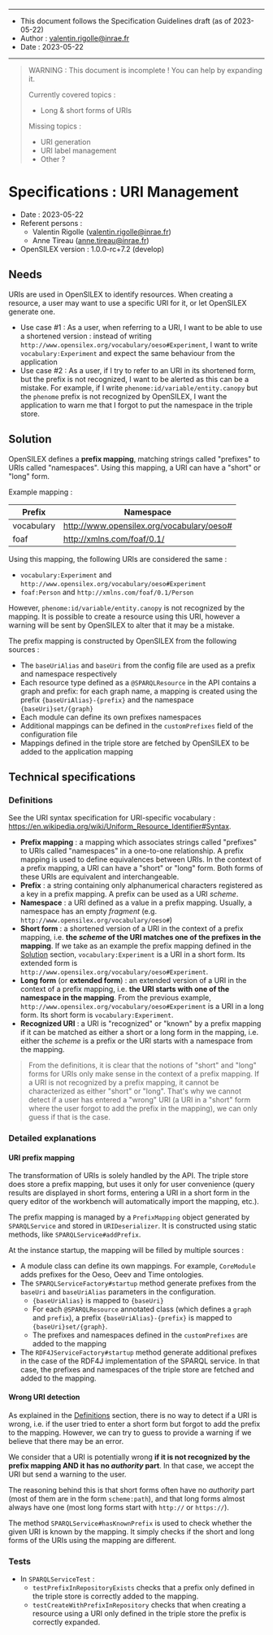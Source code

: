 ******
* This document follows the Specification Guidelines draft (as of 2023-05-22)
* Author : valentin.rigolle@inrae.fr
* Date : 2023-05-22
******

> WARNING : This document is incomplete ! You can help by expanding it.
> 
> Currently covered topics :
> 
> - Long & short forms of URIs
> 
> Missing topics :
> 
> - URI generation
> - URI label management
> - Other ?

# Specifications : URI Management

- Date : 2023-05-22
- Referent persons :
  - Valentin Rigolle (valentin.rigolle@inrae.fr)
  - Anne Tireau (anne.tireau@inrae.fr)
- OpenSILEX version : 1.0.0-rc+7.2 (develop)

## Needs

URIs are used in OpenSILEX to identify resources. When creating a resource, a user may want to use a specific URI for
it, or let OpenSILEX generate one.

- Use case #1 : As a user, when referring to a URI, I want to be able to use a shortened version : instead of writing 
  `http://www.opensilex.org/vocabulary/oeso#Experiment`, I want to write `vocabulary:Experiment` and expect the same
  behaviour from the application
- Use case #2 : As a user, if I try to refer to an URI in its shortened form, but the prefix is not recognized, I want
  to be alerted as this can be a mistake. For example, if I write `phenome:id/variable/entity.canopy` but the `phenome`
  prefix is not recognized by OpenSILEX, I want the application to warn me that I forgot to put the namespace in the
  triple store.

## Solution

OpenSILEX defines a **prefix mapping**, matching strings called "prefixes" to URIs called "namespaces". Using this
mapping, a URI can have a "short" or "long" form.

Example mapping :

| Prefix     | Namespace                                 |
|------------|-------------------------------------------|
| vocabulary | http://www.opensilex.org/vocabulary/oeso# |
| foaf       | http://xmlns.com/foaf/0.1/                |

Using this mapping, the following URIs are considered the same :

- `vocabulary:Experiment` and `http://www.opensilex.org/vocabulary/oeso#Experiment`
- `foaf:Person` and `http://xmlns.com/foaf/0.1/Person`

However, `phenome:id/variable/entity.canopy` is not recognized by the mapping. It is possible to create a resource using
this URI, however a warning will be sent by OpenSILEX to alter that it may be a mistake.

The prefix mapping is constructed by OpenSILEX from the following sources :

- The `baseUriAlias` and `baseUri` from the config file are used as a prefix and namespace respectively
- Each resource type defined as a `@SPARQLResource` in the API contains a graph and prefix: for each graph name, a
  mapping is created using the prefix `{baseUriAlias}-{prefix}` and the namespace `{baseUri}set/{graph}` 
- Each module can define its own prefixes namespaces
- Additional mappings can be defined in the `customPrefixes` field of the configuration file
- Mappings defined in the triple store are fetched by OpenSILEX to be added to the application mapping

## Technical specifications

### Definitions

See the URI syntax specification for URI-specific vocabulary :
https://en.wikipedia.org/wiki/Uniform_Resource_Identifier#Syntax.

- **Prefix mapping** : a mapping which associates strings called "prefixes" to URIs called "namespaces" in a one-to-one
  relationship. A prefix mapping is used to define equivalences between URIs. In the context of a prefix mapping, a
  URI can have a "short" or "long" form. Both forms of these URIs are equivalent and interchangeable.
- **Prefix** : a string containing only alphanumerical characters registered as a key in a prefix mapping. A prefix can
  be used as a URI _scheme_.
- **Namespace** : a URI defined as a value in a prefix mapping. Usually, a namespace has an empty _fragment_ (e.g.
  `http://www.opensilex.org/vocabulary/oeso#`)
- **Short form** : a shortened version of a URI in the context of a prefix mapping, i.e. **the _scheme_ of the URI matches
  one of the prefixes in the mapping**. If we take as an example the prefix mapping defined in the [Solution](#solution)
  section, `vocabulary:Experiment` is a URI in a short form. Its extended form is
  `http://www.opensilex.org/vocabulary/oeso#Experiment`.
- **Long form** (or **extended form**) : an extended version of a URI in the context of a prefix mapping, i.e. **the URI 
  starts with one of the namespace in the mapping**. From the previous example, 
  `http://www.opensilex.org/vocabulary/oeso#Experiment` is a URI in a long form. Its short form is 
  `vocabulary:Experiment`.
- **Recognized URI** : a URI is "recognized" or "known" by a prefix mapping if it can be matched as either a short or
  a long form in the mapping, i.e. either the _scheme_ is a prefix or the URI starts with a namespace from the mapping.

> From the definitions, it is clear that the notions of "short" and "long" forms for URIs only make sense in the context
> of a prefix mapping. If a URI is not recognized by a prefix mapping, it cannot be characterized as either "short" or
> "long". That's why we cannot detect if a user has entered a "wrong" URI (a URI in a "short" form where the user forgot
> to add the prefix in the mapping), we can only guess if that is the case.

### Detailed explanations

#### URI prefix mapping

The transformation of URIs is solely handled by the API. The triple store does store a prefix mapping, but uses it only
for user convenience (query results are displayed in short forms, entering a URI in a short form in the query editor of
the workbench will automatically import the mapping, etc.).

The prefix mapping is managed by a `PrefixMapping` object generated by `SPARQLService` and stored in `URIDeserializer`.
It is constructed using static methods, like `SPARQLService#addPrefix`.

At the instance startup, the mapping will be filled by multiple sources :

- A module class can define its own mappings. For example, `CoreModule` adds prefixes for the Oeso, Oeev and Time
  ontologies.
- The `SPARQLServiceFactory#startup` method generate prefixes from the `baseUri` and `baseUriAlias` parameters in the
  configuration.
  - `{baseUriAlias}` is mapped to `{baseUri}`
  - For each `@SPARQLResource` annotated class (which defines a `graph` and `prefix`), a prefix 
    `{baseUriAlias}-{prefix}` is mapped to `{baseUri}set/{graph}`.
  - The prefixes and namespaces defined in the `customPrefixes` are added to the mapping
- The `RDF4JServiceFactory#startup` method generate additional prefixes in the case of the RDF4J implementation of the
  SPARQL service. In that case, the prefixes and namespaces of the triple store are fetched and added to the mapping.

#### Wrong URI detection

As explained in the [Definitions](#definitions) section, there is no way to detect if a URI is wrong, i.e. if the user
tried to enter a short form but forgot to add the prefix to the mapping. However, we can try to guess to provide a
warning if we believe that there may be an error.

We consider that a URI is potentially wrong **if it is not recognized by the prefix mapping AND it has no _authority_
part**. In that case, we accept the URI but send a warning to the user.

The reasoning behind this is that short forms often have no _authority_ part (most of them are in the form 
`scheme:path`), and that long forms almost always have one (most long forms start with `http://` or `https://`).

The method `SPARQLService#hasKnownPrefix` is used to check whether the given URI is known by the mapping. It simply
checks if the short and long forms of the URIs using the mapping are different.

### Tests

- In `SPARQLServiceTest` :
  - `testPrefixInRepositoryExists` checks that a prefix only defined in the triple store is correctly added to the 
    mapping.
  - `testCreateWithPrefixInRepository` checks that when creating a resource using a URI only defined in the triple store
    the prefix is correctly expanded.
